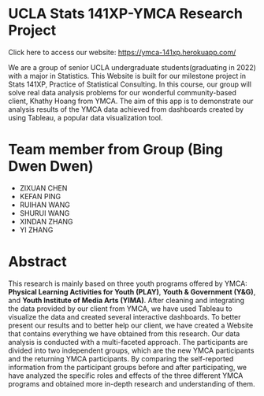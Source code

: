 # UCLA Stats 141XP-YMCA Research Project
Click here to access our website: https://ymca-141xp.herokuapp.com/

We are a group of senior UCLA undergraduate students(graduating in 2022) with a major in Statistics. This Website is built for our milestone project in Stats 141XP, Practice of Statistical Consulting. In this course, our group will solve real data analysis problems for our wonderful community-based client, Khathy Hoang from YMCA. The aim of this app is to demonstrate our analysis results of the YMCA data achieved from dashboards created by using Tableau, a popular data visualization tool.

# Team member from Group (Bing Dwen Dwen)
- ZIXUAN CHEN
- KEFAN PING
- RUIHAN WANG
- SHURUI WANG
- XINDAN ZHANG
- YI ZHANG

# Abstract

This research is mainly based on three youth programs offered by YMCA: **Physical Learning Activities for Youth (PLAY)**, **Youth & Government (Y&G)**, and **Youth Institute of Media Arts (YIMA)**. After cleaning and integrating the data provided by our client from YMCA, we have used Tableau to visualize the data and created several interactive dashboards. To better present our results and to better help our client, we have created a Website that contains everything we have obtained from this research. Our data analysis is conducted with a multi-faceted approach. The participants are divided into two independent groups, which are the new YMCA participants and the returning YMCA participants. By comparing the self-reported information from the participant groups before and after participating, we have analyzed the specific roles and effects of the three different YMCA programs and obtained more in-depth research and understanding of them.